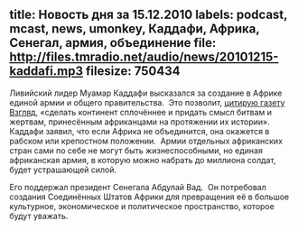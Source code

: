 title: Новость дня за 15.12.2010
labels: podcast, mcast, news, umonkey, Каддафи, Африка, Сенегал, армия, объединение
file: http://files.tmradio.net/audio/news/20101215-kaddafi.mp3
filesize: 750434
---
Ливийский лидер Муамар Каддафи высказался за создание в Африке единой армии и
общего правительства.  Это позволит, [цитирую газету Взгляд][1], «сделать
континент сплочённее и придать смысл битвам и жертвам, принесённым африканцами
на протяжении их истории».  Каддафи заявил, что если Африка не объединится, она
окажется в рабском или крепостном положении.  Армии отдельных африканских стран
сами по себе не могут быть жизнеспособными, но единая африканская армия, в
которую можно набрать до миллиона солдат, будет устрашающей силой.

Его поддержал президент Сенегала Абдулай Вад.  Он потребовал создания
Соединённых Штатов Африки для превращения её в большое культурное,
экономическое и политическое пространство, которое будут уважать.

[1]: http://www.vz.ru/news/2010/12/15/454859.html
